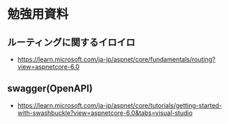# 勉強用資料


## ルーティングに関するイロイロ

- https://learn.microsoft.com/ja-jp/aspnet/core/fundamentals/routing?view=aspnetcore-6.0


## swagger(OpenAPI)

- https://learn.microsoft.com/ja-jp/aspnet/core/tutorials/getting-started-with-swashbuckle?view=aspnetcore-6.0&tabs=visual-studio


